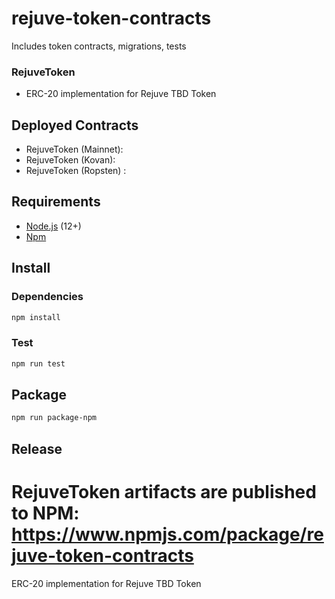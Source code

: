 # rejuve-token-contracts
Includes token contracts, migrations, tests

### RejuveToken
* ERC-20 implementation for Rejuve TBD Token

## Deployed Contracts
* RejuveToken (Mainnet): 
* RejuveToken (Kovan): 
* RejuveToken (Ropsten) : 

## Requirements
* [Node.js](https://github.com/nodejs/node) (12+)
* [Npm](https://www.npmjs.com/package/npm)

## Install

### Dependencies
```bash
npm install
```

### Test 
```bash
npm run test
```

## Package
```bash
npm run package-npm
```

## Release
RejuveToken artifacts are published to NPM: https://www.npmjs.com/package/rejuve-token-contracts
=======
ERC-20 implementation for Rejuve TBD Token

